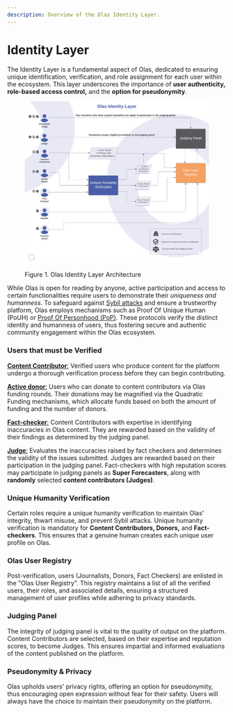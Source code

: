 ```yaml
---
description: Overview of the Olas Identity Layer.
---
```


# Identity Layer

The Identity Layer is a fundamental aspect of Olas, dedicated to ensuring unique identification, verification, and role assignment for each user within the ecosystem. This layer underscores the importance of **user authenticity, role-based access control,** and the **option for pseudonymity**.

<figure><img src="../.gitbook/assets/Olas Identity Layer (1).png" alt=""><figcaption><p>Figure 1. Olas Identity Layer Architecture</p></figcaption></figure>

While Olas is open for reading by anyone, active participation and access to certain functionalities require users to demonstrate their _uniqueness and humanness_. To safeguard against [Sybil attacks](https://en.wikipedia.org/wiki/Sybil\_attack) and ensure a trustworthy platform, Olas employs mechanisms such as Proof Of Unique Human (PoUH) or [Proof Of Personhood (PoP)](https://en.wikipedia.org/wiki/Proof\_of\_personhood). These protocols verify the distinct identity and humanness of users, thus fostering secure and authentic community engagement within the Olas ecosystem.

### Users that must be Verified

[**Content Contributor**:](../participants/content-contributor.md) Verified users who produce content for the platform undergo a thorough verification process before they can begin contributing.

[**Active donor**:](broken-reference) Users who can donate to content contributors via Olas funding rounds. Their donations may be magnified via the Quadratic Funding mechanisms, which allocate funds based on both the amount of funding and the number of donors.&#x20;

[**Fact-checker**:](broken-reference) Content Contributors with expertise in identifying inaccuracies in Olas content. They are rewarded based on the validity of their findings as determined by the judging panel.&#x20;

[**Judge**:](broken-reference) Evaluates the inaccuracies raised by fact checkers and determines the validity of the issues submitted. Judges are rewarded based on their participation in the judging panel. Fact-checkers with high reputation scores may participate in judging panels as **Super Forecasters**, along with **randomly** selected **content contributors (Judges)**.&#x20;

### Unique Humanity Verification

Certain roles require a unique humanity verification to maintain Olas' integrity, thwart misuse, and prevent Sybil attacks. Unique humanity verification is mandatory for **Content Contributors, Donors,** and **Fact-checkers**. This ensures that a genuine human creates each unique user profile on Olas.&#x20;

### Olas User Registry

Post-verification, users (Journalists, Donors, Fact Checkers) are enlisted in the "Olas User Registry". This registry maintains a list of all the verified users, their roles, and associated details, ensuring a structured management of user profiles while adhering to privacy standards.

### Judging Panel

The integrity of judging panel is vital to the quality of output on the platform. Content Contributors are selected, based on their expertise and reputation scores, to become Judges. This ensures impartial and informed evaluations of the content published on the platform.

### Pseudonymity & Privacy

Olas upholds users' privacy rights, offering an option for pseudonymity, thus encouraging open expression without fear for their safety. Users will always have the choice to maintain their pseudonymity on the platform.&#x20;
